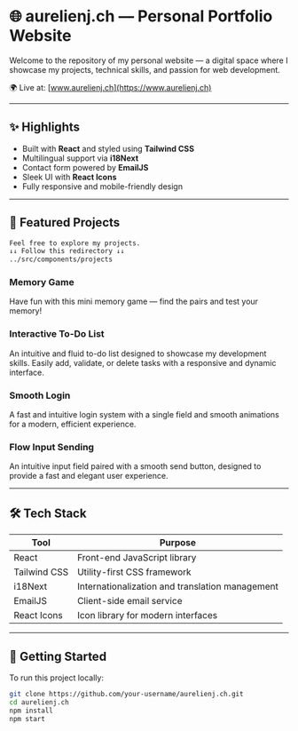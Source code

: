 # 🌐 aurelienj.ch — Personal Portfolio Website

Welcome to the repository of my personal website — a digital space where I showcase my projects, technical skills, and passion for web development.

🌍 Live at: [www.aurelienj.ch](https://www.aurelienj.ch)

---

## ✨ Highlights

- Built with **React** and styled using **Tailwind CSS**
- Multilingual support via **i18Next**
- Contact form powered by **EmailJS**
- Sleek UI with **React Icons**
- Fully responsive and mobile-friendly design

---

## 🧩 Featured Projects
```bash
Feel free to explore my projects.
↓↓ Follow this redirectory ↓↓
../src/components/projects
```
### Memory Game  
Have fun with this mini memory game — find the pairs and test your memory!

### Interactive To-Do List  
An intuitive and fluid to-do list designed to showcase my development skills. Easily add, validate, or delete tasks with a responsive and dynamic interface.

### Smooth Login  
A fast and intuitive login system with a single field and smooth animations for a modern, efficient experience.

### Flow Input Sending  
An intuitive input field paired with a smooth send button, designed to provide a fast and elegant user experience.

---

## 🛠️ Tech Stack

| Tool         | Purpose                                           |
|--------------|---------------------------------------------------|
| React        | Front-end JavaScript library                      |
| Tailwind CSS | Utility-first CSS framework                       |
| i18Next      | Internationalization and translation management   |
| EmailJS      | Client-side email service                         |
| React Icons  | Icon library for modern interfaces                |

---

## 🚀 Getting Started

To run this project locally:

```bash
git clone https://github.com/your-username/aurelienj.ch.git
cd aurelienj.ch
npm install
npm start

